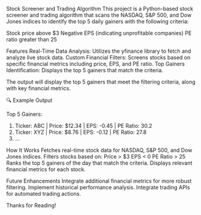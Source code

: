 Stock Screener and Trading Algorithm
This project is a Python-based stock screener and trading algorithm that scans the NASDAQ, S&P 500, and Dow Jones indices to identify the top 5 daily gainers with the following criteria:

Stock price above $3
Negative EPS (indicating unprofitable companies)
PE ratio greater than 25

Features
Real-Time Data Analysis: Utilizes the yfinance library to fetch and analyze live stock data.
Custom Financial Filters: Screens stocks based on specific financial metrics including price, EPS, and PE ratio.
Top Gainers Identification: Displays the top 5 gainers that match the criteria.


The output will display the top 5 gainers that meet the filtering criteria, along with key financial metrics.

🔍 Example Output

Top 5 Gainers:
1. Ticker: ABC | Price: $12.34 | EPS: -0.45 | PE Ratio: 30.2
2. Ticker: XYZ | Price: $8.76 | EPS: -0.12 | PE Ratio: 27.8
3. ...

How It Works
Fetches real-time stock data for NASDAQ, S&P 500, and Dow Jones indices.
Filters stocks based on:
Price > $3
EPS < 0
PE Ratio > 25
Ranks the top 5 gainers of the day that match the criteria.
Displays relevant financial metrics for each stock.

Future Enhancements
Integrate additional financial metrics for more robust filtering.
Implement historical performance analysis.
Integrate trading APIs for automated trading actions.

Thanks for Reading!
